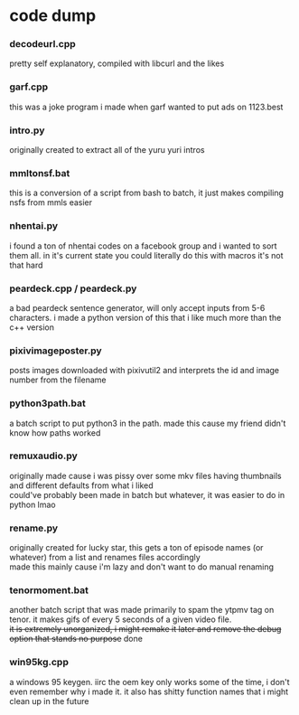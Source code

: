 # code dump

### decodeurl.cpp
pretty self explanatory, compiled with libcurl and the likes

### garf.cpp
this was a joke program i made when garf wanted to put ads on 1123.best

### intro.py
originally created to extract all of the yuru yuri intros

### mmltonsf.bat
this is a conversion of a script from bash to batch, it just makes compiling nsfs from mmls easier

### nhentai.py
i found a ton of nhentai codes on a facebook group and i wanted to sort them all. in it's current state you could literally do this with macros it's not that hard

### peardeck.cpp / peardeck.py
a bad peardeck sentence generator, will only accept inputs from 5-6 characters. i made a python version of this that i like much more than the c++ version

### pixivimageposter.py
posts images downloaded with pixivutil2 and interprets the id and image number from the filename

### python3path.bat
a batch script to put python3 in the path. made this cause my friend didn't know how paths worked

### remuxaudio.py
originally made cause i was pissy over some mkv files having thumbnails and different defaults from what i liked<br>
could've probably been made in batch but whatever, it was easier to do in python lmao

### rename.py
originally created for lucky star, this gets a ton of episode names (or whatever) from a list and renames files accordingly<br>
made this mainly cause i'm lazy and don't want to do manual renaming


### tenormoment.bat
another batch script that was made primarily to spam the ytpmv tag on tenor. it makes gifs of every 5 seconds of a given video file.<br>~~it is extremely unorganized, i might remake it later and remove the debug option that stands no purpose~~ done

### win95kg.cpp
a windows 95 keygen. iirc the oem key only works some of the time, i don't even remember why i made it. it also has shitty function names that i might clean up in the future
